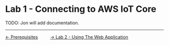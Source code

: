 # Lab 1 - Connecting to AWS IoT Core
TODO: Jon will add documentation.

---
[<- Prerequisites](0-prereqs.md)&nbsp;&nbsp;&nbsp;&nbsp;&nbsp;&nbsp;&nbsp;&nbsp;&nbsp;&nbsp;[-> Lab 2 - Using The Web Application](2-webapp.md)